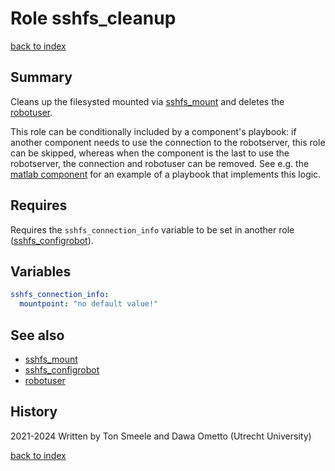 # Role sshfs_cleanup
[back to index](../index.md#Roles)

## Summary

Cleans up the filesysted mounted via [sshfs_mount](./sshfs_mount.md) and deletes the [robotuser](./robotuser.md). 

This role can be conditionally included by a component's playbook: if another component needs to use the connection to the robotserver, this role can be skipped, whereas when the component is the last to use the robotserver, the connection and robotuser can be removed. See e.g. the [matlab component](../playbooks/matlab.md#variables) for an example of a playbook that implements this logic.

## Requires

Requires the `sshfs_connection_info` variable to be set in another role ([sshfs_configrobot](./sshfs_configrobot.md)).

## Variables
```yaml
sshfs_connection_info:
  mountpoint: "no default value!"
```

## See also
- [sshfs_mount](sshfs_mount.md)
- [sshfs_configrobot](sshfs_configrobot.md)
- [robotuser](robotuser.md)

## History
2021-2024 Written by Ton Smeele and Dawa Ometto (Utrecht University)

[back to index](../index.md#Roles)
